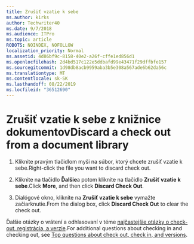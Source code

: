 ```yaml
---
title: Zrušiť vzatie k sebe
ms.author: kirks
author: Techwriter40
ms.date: 9/7/2018
ms.audience: ITPro
ms.topic: article
ROBOTS: NOINDEX, NOFOLLOW
localization_priority: Normal
ms.assetid: 4d86bf9c-8158-40e2-a26f-cffe1ed856d1
ms.openlocfilehash: 2d4bd517c122e5ddbafd99e43471f29dffbfe157
ms.sourcegitcommit: 1d98db8acb9959aba3b5e308a567ade6b62da56c
ms.translationtype: MT
ms.contentlocale: sk-SK
ms.lasthandoff: 08/22/2019
ms.locfileid: "36512690"
---
```

# <a name="discard-a-check-out-from-a-document-library"></a><span data-ttu-id="731c9-102">Zrušiť vzatie k sebe z knižnice dokumentov</span><span class="sxs-lookup"><span data-stu-id="731c9-102">Discard a check out from a document library</span></span>

1. <span data-ttu-id="731c9-103">Kliknite pravým tlačidlom myši na súbor, ktorý chcete zrušiť vzatie k sebe.</span><span class="sxs-lookup"><span data-stu-id="731c9-103">Right-click the file you want to discard check out.</span></span>
    
2. <span data-ttu-id="731c9-104">Kliknite na tlačidlo **Ďalšie**a potom kliknite na tlačidlo **Zrušiť vzatie k sebe**.</span><span class="sxs-lookup"><span data-stu-id="731c9-104">Click **More**, and then click **Discard Check Out**.</span></span> 
    
3. <span data-ttu-id="731c9-105">Dialógové okno, kliknite na **Zrušiť vzatie k sebe** vymažte začiarknutie.</span><span class="sxs-lookup"><span data-stu-id="731c9-105">From the dialog box, click **Discard Check Out** to clear the check out.</span></span> 
    
<span data-ttu-id="731c9-106">Ďalšie otázky o vrátení a odhlasovaní v téme [najčastejšie otázky o check-out, registrácia, a verzie](https://go.microsoft.com/fwlink/?linkid=2018786).</span><span class="sxs-lookup"><span data-stu-id="731c9-106">For additional questions about checking in and checking out, see [Top questions about check out, check in, and versions](https://go.microsoft.com/fwlink/?linkid=2018786).</span></span>
  


